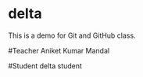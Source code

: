 # delta
This is a demo for Git and GitHub class.

#Teacher
Aniket Kumar Mandal

#Student
delta student